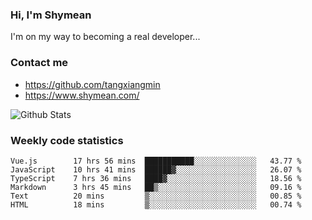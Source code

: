 ### Hi, I'm Shymean

I'm on my way to becoming a real developer...

### Contact me

- <https://github.com/tangxiangmin>
- <https://www.shymean.com/>

![Github Stats](https://github-readme-stats.vercel.app/api?username=tangxiangmin&show_icons=true&theme=dark)


###  Weekly code statistics

<!--START_SECTION:waka-->

```text
Vue.js        17 hrs 56 mins  ███████████░░░░░░░░░░░░░░   43.77 %
JavaScript    10 hrs 41 mins  ██████▓░░░░░░░░░░░░░░░░░░   26.07 %
TypeScript    7 hrs 36 mins   ████▓░░░░░░░░░░░░░░░░░░░░   18.56 %
Markdown      3 hrs 45 mins   ██▒░░░░░░░░░░░░░░░░░░░░░░   09.16 %
Text          20 mins         ▒░░░░░░░░░░░░░░░░░░░░░░░░   00.85 %
HTML          18 mins         ▒░░░░░░░░░░░░░░░░░░░░░░░░   00.74 %
```

<!--END_SECTION:waka-->